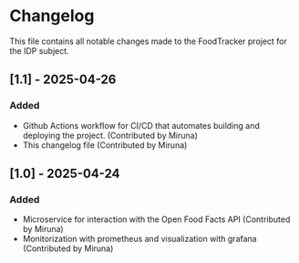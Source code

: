 # Changelog

This file contains all notable changes made to the FoodTracker project for the IDP subject.

## [1.1] - 2025-04-26
### Added
- Github Actions workflow for CI/CD that automates building and deploying the project. (Contributed by Miruna)
- This changelog file (Contributed by Miruna)

## [1.0] - 2025-04-24
### Added
- Microservice for interaction with the Open Food Facts API (Contributed by Miruna)
- Monitorization with prometheus and visualization with grafana (Contributed by Miruna)

